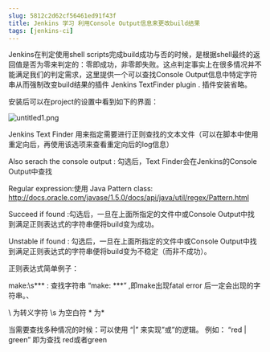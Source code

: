 ```yaml
---
slug: 5812c2d62cf56461ed91f43f
title: Jenkins 学习 利用Console Output信息来更改build结果
tags: [jenkins-ci]
---
```


Jenkins在判定使用shell scripts完成build成功与否的时候，是根据shell最终的返回值是否为零来判定的：零即成功，非零即失败。这点判定事实上在很多情况并不能满足我们的判定需求，这里提供一个可以查找Console Output信息中特定字符串从而强制改变build结果的插件 Jenkins TextFinder plugin .
插件安装省略。

安装后可以在project的设置中看到如下的界面：

![untitled1.png](https://static.gaoqixhb.com/FigyA81zJQYbNgCkvAJaLcYWWdOc)

Jenkins Text Finder 用来指定需要进行正则查找的文本文件（可以在脚本中使用重定向后，再使用该选项来查看重定向后的log信息）

Also serach the console output : 勾选后，Text Finder会在Jenkins的Console Output中查找

Regular expression:使用 Java Pattern class: http://docs.oracle.com/javase/1.5.0/docs/api/java/util/regex/Pattern.html

Succeed if found :勾选后，一旦在上面所指定的文件中或Console Output中找到满足正则表达式的字符串便将build变为成功。

Unstable if found : 勾选后，一旦在上面所指定的文件中或Console Output中找到满足正则表达式的字符串便将build变为不稳定（而非不成功）。

正则表达式简单例子：

make:\s\*\*\*   : 查找字符串  “make: ***” ,即make出现fatal error 后一定会出现的字符串。、

\ 为转义字符
\s 为空白符
\* 为*

当需要查找多种情况的时候：可以使用 “|” 来实现”或”的逻辑。
例如： “red | green” 即为查找 red或者green
